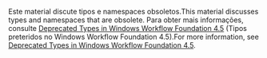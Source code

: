 <span data-ttu-id="a1d3d-101">Este material discute tipos e namespaces obsoletos.</span><span class="sxs-lookup"><span data-stu-id="a1d3d-101">This material discusses types and namespaces that are obsolete.</span></span> <span data-ttu-id="a1d3d-102">Para obter mais informações, consulte [Deprecated Types in Windows Workflow Foundation 4.5](https://aka.ms/wfdeprecatedtypes) (Tipos preteridos no Windows Workflow Foundation 4.5).</span><span class="sxs-lookup"><span data-stu-id="a1d3d-102">For more information, see [Deprecated Types in Windows Workflow Foundation 4.5](https://aka.ms/wfdeprecatedtypes).</span></span>
